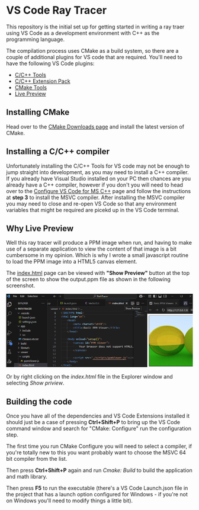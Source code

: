 # VS Code Ray Tracer

This repository is the initial set up for getting started in writing a ray traer using VS Code as a development environment with C++ as the programming language.

The compilation process uses CMake as a build system, so there are a couple of additional plugins for VS code that are required. 
You'll need to have the following VS Code plugins:
 - [C/C++ Tools](https://marketplace.visualstudio.com/items?itemName=ms-vscode.cpptools)
 - [C/C++ Extension Pack](https://marketplace.visualstudio.com/items?itemName=ms-vscode.cpptools-extension-pack)
 - [CMake Tools](https://marketplace.visualstudio.com/items?itemName=ms-vscode.cmake-tools)
 - [Live Preview](https://marketplace.visualstudio.com/items?itemName=ms-vscode.live-server)

## Installing CMake

Head over to the [CMake Downloads page](https://cmake.org/download/) and install the latest version of CMake. 

## Installing a C/C++ compiler

Unfortunately installing the C/C++ Tools for VS code may not be enough to jump straight into development, as you may need to install a C++ compiler. If you already have Visual Studio installed on your PC then chances are you already have a C++ compiler, however if you don't you will need to head over to the [Configure VS Code for MS C++](https://code.visualstudio.com/docs/cpp/config-msvc) page and follow the instructions at **step 3** to install the MSVC compiler.
After installing the MSVC compiler you may need to close and re-open VS Code so that any environment variables that might be required are picekd up in the VS Code terminal.


## Why Live Preview

Well this ray tracer will produce a PPM image when run, and having to make use of a separate application to view the content of that image is a bit cumbersome in my opinion. Which is why I wrote a small javascript routine to load the PPM image into a HTML5 canvas element. 

The [index.html](/viewer/index.html) page can be viewed with **"Show Preview"** button at the top of the screen to show the output.ppm file as shown in the following screenshot.

![Using Live Preview](./images/using_live_preview.png)

Or by right clicking on the *index.html* file in the Explorer window and selecting *Show priview*.

## Building the code

Once you have all of the dependencies and VS Code Extensions installed it should just be a case of pressing **Ctrl+Shift+P** to bring up the VS Code command window and search for "CMake: Configure" run the configuration step.

The first time you run CMake Configure you will need to select a compiler, if you're totally new to this you want probably want to choose the MSVC 64 bit compiler from the list. 

Then press **Ctrl+Shift+P** again and run *Cmake: Build* to build the application and math library.

Then press **F5** to run the executable (there's a VS Code Launch.json file in the project that has a launch option configured for Windows - if you're not on Windows you'll need to modify things a little bit).





